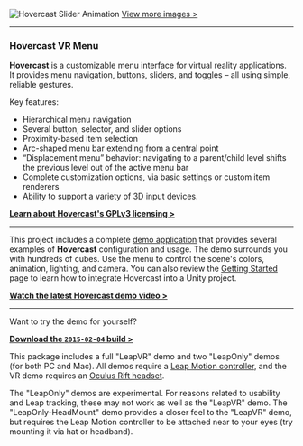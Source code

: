 ![Hovercast Slider Animation](http://www.aestheticinteractive.com/clients/hovercast/Hovercast-Slider.gif)
[View more images >](https://github.com/aestheticinteractive/Hovercast-VR-Menu/wiki/Demo-Screenshots)

---

### Hovercast VR Menu

**Hovercast** is a customizable menu interface for virtual reality applications. It provides menu navigation, buttons, sliders, and toggles – all using simple, reliable gestures.

Key features:

-	Hierarchical menu navigation
-	Several button, selector, and slider options
-	Proximity-based item selection
-	Arc-shaped menu bar extending from a central point
-	“Displacement menu” behavior: navigating to a parent/child level shifts the previous level out of the active menu bar
-	Complete customization options, via basic settings or custom item renderers
-	Ability to support a variety of 3D input devices.

**[Learn about Hovercast's GPLv3  licensing >](https://github.com/aestheticinteractive/Hovercast-VR-Menu/wiki/Hovercast-Licensing)**

---
This project includes a complete [demo application](https://github.com/aestheticinteractive/Hovercast-VR-Menu/tree/master/Unity/Assets/Hovercast/Demo) that provides several examples of **Hovercast** configuration and usage. The demo surrounds you with hundreds of cubes. Use the menu to control the scene's colors, animation, lighting, and camera. You can also review the [Getting Started](https://github.com/aestheticinteractive/Hovercast-VR-Menu/wiki/Getting-Started) page to learn how to integrate Hovercast into a Unity project.

**[Watch the latest Hovercast demo video >](https://www.youtube.com/watch?v=Phn3Ix-YxPA)**

---
Want to try the demo for yourself?

**[Download the `2015-02-04` build >](http://www.aestheticinteractive.com/clients/hovercast/HovercastDemo-2015-02-04.zip)**

This package includes a full "LeapVR" demo and two "LeapOnly" demos (for both PC and Mac). All demos require a [Leap Motion controller](https://www.leapmotion.com/product/vr), and the VR demo requires an [Oculus Rift headset](https://www.oculus.com/). 

The "LeapOnly" demos are experimental. For reasons related to usability and Leap tracking, these may not work as well as the "LeapVR" demo. The "LeapOnly-HeadMount" demo provides a closer feel to the "LeapVR" demo, but requires the Leap Motion controller to be attached near to your eyes (try mounting it via hat or headband).
